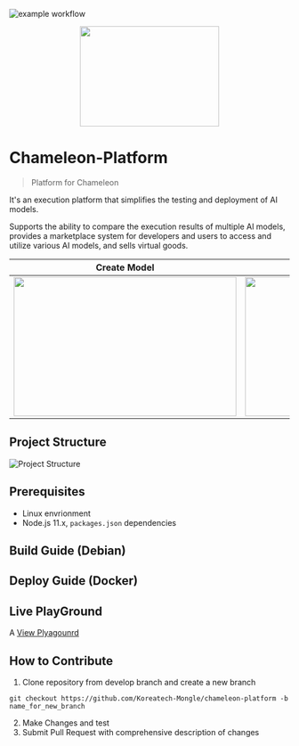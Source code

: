 ![example workflow](https://github.com/Koreatech-Mongle/chameleon-platform/actions/workflows/update-dev-server.yml/badge.svg?branch=develop)

<p align="center"><img src="https://github.com/kkx7787/Readme_Test/assets/115688628/ba368fc4-8f63-493c-84a6-06c89d3b1dc9" height="180px" width="250px"></p>

# Chameleon-Platform
> Platform for Chameleon

It's an execution platform that simplifies the testing and deployment of AI models. 

Supports the ability to compare the execution results of multiple AI models, provides a marketplace system for developers and users to access and utilize various AI models, and sells virtual goods.

|Create Model|Execute Model|Compare Model|
|------|---|---|
|<img src="https://github.com/Koreatech-Mongle/chameleon-platform/assets/115688628/3e1f5fc0-ee8c-44c0-bd9e-c252233c2532" height="250px" width="400px">|<img src="https://github.com/Koreatech-Mongle/chameleon-platform/assets/115688628/2f663aa7-7ac9-4360-a4cc-6f97987df6f4" height="250px" width="400px">|<img src="https://github.com/Koreatech-Mongle/chameleon-platform/assets/115688628/835d3380-2ea4-4bae-b107-7c7b73aae804" height="250px" width="400px">|

## Project Structure

![Project Structure](https://github.com/kkx7787/Readme_Test/assets/115688628/f20a54e5-0a78-46a9-b219-8a48a8705011)

## Prerequisites
* Linux envrionment
* Node.js 11.x, `packages.json` dependencies
## Build Guide (Debian)
## Deploy Guide (Docker)
## Live PlayGround

A [View Plyagounrd](https://dev-client.chameleon.best/)

## How to Contribute
1. Clone repository from develop branch and create a new branch

``` 
git checkout https://github.com/Koreatech-Mongle/chameleon-platform -b name_for_new_branch
```

2. Make Changes and test
3. Submit Pull Request with comprehensive description of changes

